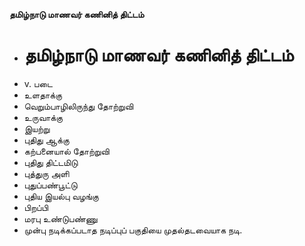 **தமிழ்நாடு மாணவர் கணினித் திட்டம்**
- # தமிழ்நாடு மாணவர் கணினித் திட்டம்
- v. படை
- உளதாக்கு
- வெறும்பாழிலிருந்து தோற்றுவி
- உருவாக்கு
- இயற்று
- புதிது ஆக்கு
- கற்பனையால் தோற்றுவி
- புதிது திட்டமிடு
- புத்துரு அளி
- புதுப்பண்பூட்டு
- புதிய இயல்பு வழங்கு
- பிறப்பி
- மரபு உண்டுபண்ணு
- முன்பு நடிக்கப்படாத நடிப்புப் பகுதியை முதல்தடவையாக நடி.

